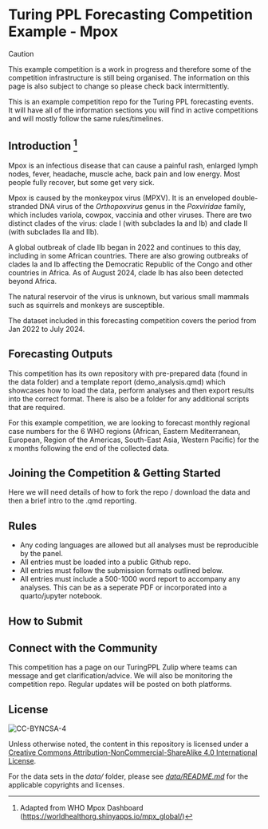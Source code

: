 # Turing PPL Forecasting Competition Example - Mpox


> [!Caution]
> This example competition is a work in progress and therefore some of the competition infrastructure is still being organised. The information on this page is also subject to change so please check back intermittently.



This is an example competition repo for the Turing PPL forecasting events. It will have all of the information sections you will find in active competitions and will mostly follow the same rules/timelines.

## Introduction [^readme-1]

[^readme-1]: Adapted from WHO Mpox Dashboard (<https://worldhealthorg.shinyapps.io/mpx_global/>)

Mpox is an infectious disease that can cause a painful rash, enlarged lymph nodes, fever, headache, muscle ache, back pain and low energy. Most people fully recover, but some get very sick. 

Mpox is caused by the monkeypox virus (MPXV). It is an enveloped double-stranded DNA virus of the *Orthopoxvirus* genus in the *Poxviridae* family, which includes variola, cowpox, vaccinia and other viruses. There are two distinct clades of the virus: clade I (with subclades Ia and Ib) and clade II (with subclades IIa and IIb).

A global outbreak of clade IIb began in 2022 and continues to this day, including in some African countries. There are also growing outbreaks of clades Ia and Ib affecting the Democratic Republic of the Congo and other countries in Africa. As of August 2024, clade Ib has also been detected beyond Africa.

The natural reservoir of the virus is unknown, but various small mammals such as squirrels and monkeys are susceptible.

The dataset included in this forecasting competition covers the period from Jan 2022 to July 2024.

## Forecasting Outputs

This competition has its own repository with pre-prepared data (found in the data folder) and a template report (demo_analysis.qmd) which showcases how to load the data, perform analyses and then export results into the correct format. There is also be a folder for any additional scripts that are required.

For this example competition, we are looking to forecast monthly regional case numbers for the 6 WHO regions (African, Eastern Mediterranean, European, Region of the Americas, South-East Asia, Western Pacific) for the x months following the end of the collected data.

## Joining the Competition & Getting Started

Here we will need details of how to fork the repo / download the data and then a brief intro to the .qmd reporting.

## Rules

- Any coding languages are allowed but all analyses must be reproducible by the panel.
- All entries must be loaded into a public Github repo.
- All entries must follow the submission formats outlined below.
- All entries must include a 500-1000 word report to accompany any analyses. This can be as a seperate PDF or incorporated into a quarto/jupyter notebook.

## How to Submit

## Connect with the Community

This competition has a page on our TuringPPL Zulip where teams can message and get clarification/advice. We will also be monitoring the competition repo. Regular updates will be posted on both platforms.

## License

![CC-BYNCSA-4](https://i.creativecommons.org/l/by-nc-sa/4.0/88x31.png)

Unless otherwise noted, the content in this repository is licensed under a [Creative Commons Attribution-NonCommercial-ShareAlike 4.0 International License](http://creativecommons.org/licenses/by-nc-sa/4.0/).

For the data sets in the *data/* folder, please see [*data/README.md*](data/README.md) for the applicable copyrights and licenses.
